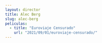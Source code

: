 ```yaml
---
layout: director
title: Alec Berg
slug: alec-berg
peliculas:
  - title: "Euroviaje Censurado"
    url: "2021/09/01/euroviaje-censurado/"
---
```

